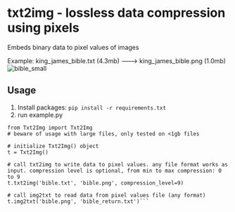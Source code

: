 # txt2img - lossless data compression using pixels
Embeds binary data to pixel values of images

Example:
king_james_bible.txt (4.3mb) ---> king_james_bible.png (1.0mb)
![bible_small](https://github.com/user-attachments/assets/9d47be7d-2c6d-4dd8-89c8-c90871dcd5fd) 

## Usage
1. Install packages: ```pip install -r requirements.txt```
2. run example.py
```
from Txt2Img import Txt2Img
# beware of usage with large files, only tested on <1gb files

# initialize Txt2Img() object
t = Txt2Img()

# call txt2img to write data to pixel values. any file format works as input. compression level is optional, from min to max compression: 0 to 9
t.txt2img('bible.txt', 'bible.png', compression_level=9)
 
# call img2txt to read data from pixel values file (any format)
t.img2txt('bible.png', 'bible_return.txt')```
